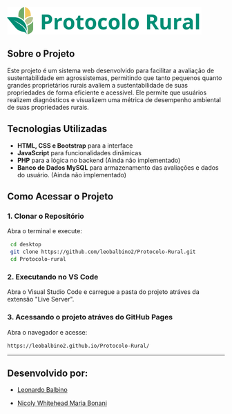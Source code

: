 ![Logo do Projeto - Protocolo Rural](imgs/logo.png)

## Sobre o Projeto
Este projeto é um sistema web desenvolvido para facilitar a avaliação de sustentabilidade em agrossistemas, permitindo que tanto pequenos quanto grandes proprietários rurais avaliem a sustentabilidade de suas propriedades de forma eficiente e acessível. Ele permite que usuários realizem diagnósticos e visualizem uma métrica de desempenho ambiental de suas propriedades rurais.

##  Tecnologias Utilizadas
- **HTML, CSS e Bootstrap** para a interface
- **JavaScript** para funcionalidades dinâmicas
- **PHP** para a lógica no backend (Ainda não implementado)
- **Banco de Dados MySQL** para armazenamento das avaliações e dados do usuário. (Ainda não implementado)

##  Como Acessar o Projeto

### 1. Clonar o Repositório
 Abra o terminal e execute:
```sh
 cd desktop
 git clone https://github.com/leobalbino2/Protocolo-Rural.git
 cd Protocolo-rural
```

### 2. Executando no VS Code
Abra o Visual Studio Code e carregue a pasta do projeto atráves da extensão "Live Server".

### 3. Acessando o projeto atráves do GitHub Pages
Abra o navegador e acesse:
```
https://leobalbino2.github.io/Protocolo-Rural/
```
<hr>

## Desenvolvido por:
* <p><a href="https://github.com/leobalbino2" target="_blank">Leonardo Balbino</a></p>
* <p><a href="https://github.com/nicoly524" target="_blank">Nicoly Whitehead Maria Bonani</a></p>

